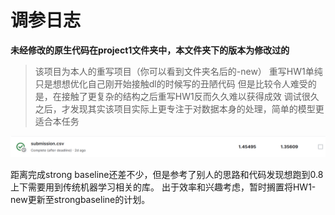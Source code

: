 # 调参日志

**未经修改的原生代码在project1文件夹中，本文件夹下的版本为修改过的**

>该项目为本人的重写项目（你可以看到文件夹名后的-new）
>重写HW1单纯只是想想优化自己刚开始接触dl的时候写的丑陋代码
>但是比较令人难受的是，在接触了更复杂的结构之后重写HW1反而久久难以获得成效
>调试很久之后，才发现其实该项目实际上更专注于对数据本身的处理，简单的模型更适合本任务

![alt text](../image.png)

距离完成strong baseline还差不少，但是参考了别人的思路和代码发现想跑到0.8上下需要用到传统机器学习相关的库。
出于效率和兴趣考虑，暂时搁置将HW1-new更新至strongbaseline的计划。
